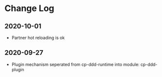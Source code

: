 # Change Log

## 2020-10-01

* Partner hot reloading is ok

## 2020-09-27

* Plugin mechanism seperated from cp-ddd-runtime into module: cp-ddd-plugin


